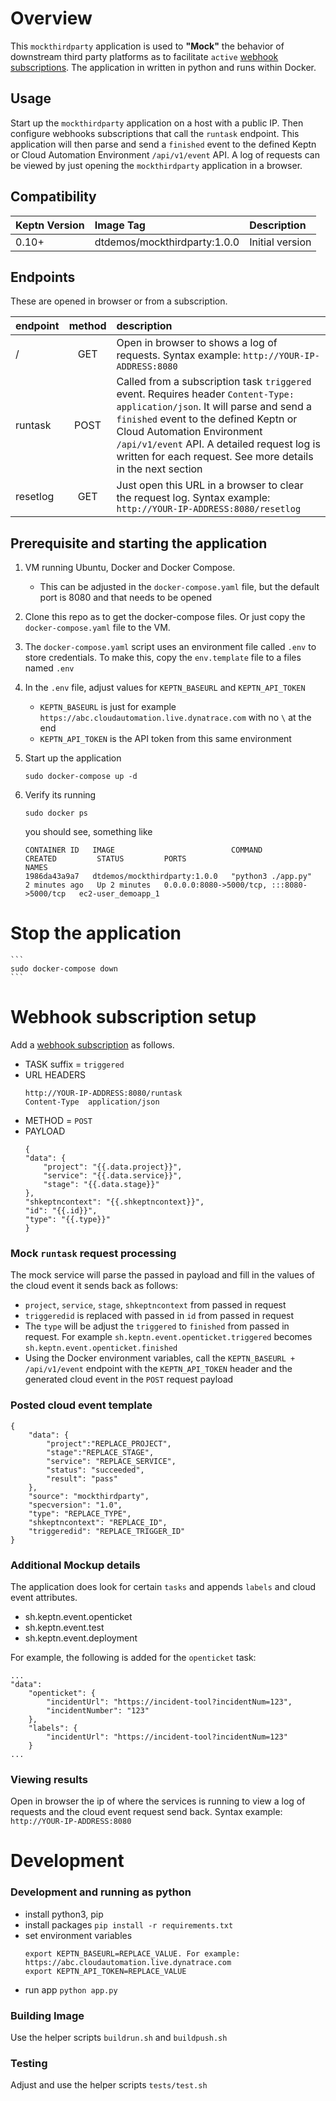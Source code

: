 # Overview

This `mockthirdparty` application is used to **"Mock"** the behavior of downstream third party platforms as to facilitate `active` [webhook subscriptions](https://keptn.sh/docs/0.12.x/integrations/webhooks/). The application in written in python and runs within Docker. 

## Usage

Start up the `mockthirdparty` application on a host with a public IP.  Then configure webhooks subscriptions that call the `runtask` endpoint.  This application will then parse and send a `finished` event to the defined Keptn or Cloud Automation Environment `/api/v1/event` API.  A log of requests can be viewed by just opening the `mockthirdparty` application in a browser.

## Compatibility

| Keptn Version | Image Tag                    | Description |  
|---------------|:-----------------------------|:------------|
| 0.10+         | dtdemos/mockthirdparty:1.0.0 | Initial version |

## Endpoints

These are opened in browser or from a subscription.

| endpoint | method | description |  
|----------|:------:|:------------|
| /        | GET | Open in browser to shows a log of requests. Syntax example: `http://YOUR-IP-ADDRESS:8080` | 
| runtask  | POST | Called from a subscription task `triggered` event. Requires header `Content-Type: application/json`. It will parse and send a `finished` event to the defined Keptn or Cloud Automation Environment `/api/v1/event` API. A detailed request log is written for each request. See more details in the next section | 
| resetlog | GET | Just open this URL in a browser to clear the request log. Syntax example: `http://YOUR-IP-ADDRESS:8080/resetlog` |

## Prerequisite and starting the application

1. VM running Ubuntu, Docker and Docker Compose. 
    * This can be adjusted in the `docker-compose.yaml` file, but the default port is 8080 and that needs to be opened
1. Clone this repo as to get the docker-compose files. Or just copy the `docker-compose.yaml` file to the VM.
1. The `docker-compose.yaml` script uses an environment file called `.env` to store credentials. To make this, copy the `env.template` file to a files named `.env`
1. In the `.env` file, adjust values for `KEPTN_BASEURL` and `KEPTN_API_TOKEN`
    * `KEPTN_BASEURL` is just for example `https://abc.cloudautomation.live.dynatrace.com` with no `\` at the end
    * `KEPTN_API_TOKEN` is the API token from this same environment 
1. Start up the application
    ```
    sudo docker-compose up -d
    ```
1. Verify its running

    ```
    sudo docker ps
    ```

    you should see, something like
    ```
    CONTAINER ID   IMAGE                          COMMAND                  CREATED         STATUS         PORTS                                       NAMES
    1986da43a9a7   dtdemos/mockthirdparty:1.0.0   "python3 ./app.py"       2 minutes ago   Up 2 minutes   0.0.0.0:8080->5000/tcp, :::8080->5000/tcp   ec2-user_demoapp_1
    ```

# Stop the application

    ```
    sudo docker-compose down
    ```

# Webhook subscription setup

Add a [webhook subscription](https://keptn.sh/docs/0.12.x/integrations/webhooks/) as follows.

* TASK suffix = `triggered`
* URL HEADERS
    ```
    http://YOUR-IP-ADDRESS:8080/runtask
    Content-Type  application/json
    ```
* METHOD = `POST`
* PAYLOAD
    ```
    {
    "data": {
        "project": "{{.data.project}}",
        "service": "{{.data.service}}",
        "stage": "{{.data.stage}}"
    },
    "shkeptncontext": "{{.shkeptncontext}}",
    "id": "{{.id}}",
    "type": "{{.type}}"
    }
    
### Mock `runtask` request processing

The mock service will parse the passed in payload and fill in the values of the cloud event it sends back as follows:

* `project`, `service`, `stage`, `shkeptncontext` from passed in request
* `triggeredid` is replaced with passed in `id` from passed in request
* The `type` will be adjust the `triggered` to `finished` from passed in request.  For example `sh.keptn.event.openticket.triggered` becomes `sh.keptn.event.openticket.finished`
* Using the Docker environment variables, call the `KEPTN_BASEURL + /api/v1/event` endpoint with the `KEPTN_API_TOKEN` header and the generated cloud event in the `POST` request payload

### Posted cloud event template

```
{
    "data": {
        "project":"REPLACE_PROJECT",
        "stage":"REPLACE_STAGE",
        "service": "REPLACE_SERVICE",
        "status": "succeeded",
        "result": "pass"
    },
    "source": "mockthirdparty",
    "specversion": "1.0",
    "type": "REPLACE_TYPE",
    "shkeptncontext": "REPLACE_ID",
    "triggeredid": "REPLACE_TRIGGER_ID"
}
```

### Additional Mockup details

The application does look for certain `tasks` and appends `labels` and cloud event attributes. 
* sh.keptn.event.openticket
* sh.keptn.event.test
* sh.keptn.event.deployment

For example, the following is added for the `openticket` task:

```
...
"data": 
    "openticket": {
        "incidentUrl": "https://incident-tool?incidentNum=123",
        "incidentNumber": "123"
    },
    "labels": {
        "incidentUrl": "https://incident-tool?incidentNum=123"
    }
...
```

### Viewing results

Open in browser the ip of where the services is running to view a log of requests and the cloud event request send back. Syntax example: `http://YOUR-IP-ADDRESS:8080`

# Development

### Development and running as python

* install python3, pip
* install packages `pip install -r requirements.txt`
* set environment variables
    ```
    export KEPTN_BASEURL=REPLACE_VALUE. For example: https://abc.cloudautomation.live.dynatrace.com
    export KEPTN_API_TOKEN=REPLACE_VALUE
    ```
* run app `python app.py`

### Building Image

Use the helper scripts `buildrun.sh` and `buildpush.sh`

### Testing

Adjust and use the helper scripts `tests/test.sh`
